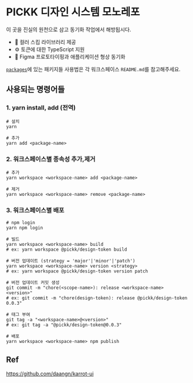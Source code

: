 # PICKK 디자인 시스템 모노레포

이 곳을 진실의 원천으로 삼고 동기화 작업에서 해방됩시다.

- 🎨 컬러 스킴 라이브러리 제공
- ⚙️ 토큰에 대한 TypeScript 지원
- 🔄 Figma 프로토타이핑과 애플리케이션 형상 동기화

[`packages`](./packages)에 있는 패키지들 사용법은 각 워크스페이스 `README.md`를 참고해주세요.

## 사용되는 명령어들

### 1. yarn install, add (전역)

```shell
# 설치
yarn

# 추가
yarn add <package-name>
```

### 2. 워크스페이스별 종속성 추가,제거

```shell
# 추가
yarn workspace <workspace-name> add <package-name>

# 제거
yarn workspace <workspace-name> remove <package-name>
```

### 3. 워크스페이스별 배포

```shell
# npm login
yarn npm login

# 빌드
yarn workspace <workspace-name> build
# ex: yarn workspace @pickk/design-token build

# 버전 업데이트 (strategy = 'major'|'minor'|'patch')
yarn workspace <workspace-name> version <strategy>
# ex: yarn workspace @pickk/design-token version patch

# 버전 업데이트 커밋 생성
git commit -m "chore(<scope-name>): release <workspace-name> <version>"
# ex: git commit -m "chore(design-token): release @pickk/design-token 0.0.3"

# 태그 부여
git tag -a "<workspace-name>@<version>"
# ex: git tag -a "@pickk/design-token@0.0.3"

# 배포
yarn workspace <workspace-name> npm publish
```

## Ref

https://github.com/daangn/karrot-ui
